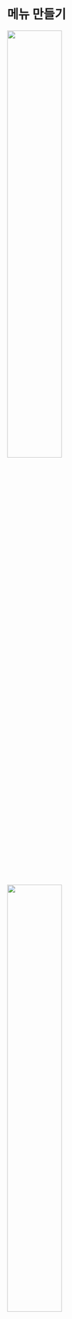 메뉴 만들기 
=======================
<img src="https://github.com/isp829/3dunitymulty/blob/master/images/lecture3/lecture3-1/3-2-2.PNG" width="50%">  
<img src="https://github.com/isp829/3dunitymulty/blob/master/images/lecture3/lecture3-1/3-2-3.PNG" width="50%">  
<img src="https://github.com/isp829/3dunitymulty/blob/master/images/lecture3/lecture3-1/3-2-4.PNG" width="50%">  

* 각각의 메뉴들에 menu를 달아주고 이름을 붙여준다.  
* 맨처음에는 loadingMenu가 보여야 되니까 open에 체크해준다.  
* 캔버스에는 menuManager를 달아주고 menu들을 넣어준다.  
---------------------------------------   
<img src="https://github.com/isp829/3dunitymulty/blob/master/images/lecture3/lecture3-1/3-2-1.PNG" width="50%">  

* launcher에서 로비에 들어가면 타이틀 메뉴가 켜지도록 코드를 수정해준다.
---------------------------------------   
```
using System.Collections;
using System.Collections.Generic;
using UnityEngine;
using Photon.Pun;//포톤 기능 사용

public class Launcher : MonoBehaviourPunCallbacks//다른 포톤 반응 받아들이기
{
    void Start()
    {
        Debug.Log("Connecting to Master");
        PhotonNetwork.ConnectUsingSettings();//설정한 포톤 서버에 때라 마스터 서버에 연결
    }

    public override void OnConnectedToMaster()//마스터서버에 연결시 작동됨
    {
        Debug.Log("Connected to Master");
        PhotonNetwork.JoinLobby();//마스터 서버 연결시 로비로 연결
    }

    public override void OnJoinedLobby()//로비에 연결시 작동
    {
        MenuManager.Instance.OpenMenu("title");//로비에 들어오면 타이틀 메뉴 키기
        Debug.Log("Joined Lobby");
    }
    void Update()
    {
        
    }
}

```

* 수정한 코드의 전문이다.

----------------------- 
<img src="https://github.com/isp829/3dunitymulty/blob/master/images/lecture3/lecture3-1/3-2-5.PNG" width="50%">  

* 맨처음 실행할때는 loadingMenu말고는 안떠야 하므로 비활성화 시켜주자. 
---------------------------------------   
<img src="https://github.com/isp829/3dunitymulty/blob/master/images/lecture3/lecture3-1/3-2-6.PNG" width="50%">  

* 실행해보면 loading이 뜨다가 title메뉴가 뜨는걸 확일할 수 있다.  
---------------------------------------   
[목차로](https://github.com/isp829/3dunitymulty/blob/master/README.md)  
[다음](https://github.com/isp829/3dunitymulty/blob/master/lecture/lecture3-3.md)  
-----------------------------
